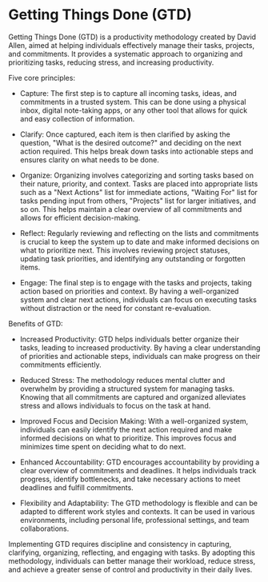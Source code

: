 # Getting Things Done (GTD) 

Getting Things Done (GTD) is a productivity methodology created by David Allen, aimed at helping individuals effectively manage their tasks, projects, and commitments. It provides a systematic approach to organizing and prioritizing tasks, reducing stress, and increasing productivity.

Five core principles:

* Capture: The first step is to capture all incoming tasks, ideas, and commitments in a trusted system. This can be done using a physical inbox, digital note-taking apps, or any other tool that allows for quick and easy collection of information.

* Clarify: Once captured, each item is then clarified by asking the question, "What is the desired outcome?" and deciding on the next action required. This helps break down tasks into actionable steps and ensures clarity on what needs to be done.

* Organize: Organizing involves categorizing and sorting tasks based on their nature, priority, and context. Tasks are placed into appropriate lists such as a "Next Actions" list for immediate actions, "Waiting For" list for tasks pending input from others, "Projects" list for larger initiatives, and so on. This helps maintain a clear overview of all commitments and allows for efficient decision-making.

* Reflect: Regularly reviewing and reflecting on the lists and commitments is crucial to keep the system up to date and make informed decisions on what to prioritize next. This involves reviewing project statuses, updating task priorities, and identifying any outstanding or forgotten items.

* Engage: The final step is to engage with the tasks and projects, taking action based on priorities and context. By having a well-organized system and clear next actions, individuals can focus on executing tasks without distraction or the need for constant re-evaluation.

Benefits of GTD:

* Increased Productivity: GTD helps individuals better organize their tasks, leading to increased productivity. By having a clear understanding of priorities and actionable steps, individuals can make progress on their commitments efficiently.

* Reduced Stress: The methodology reduces mental clutter and overwhelm by providing a structured system for managing tasks. Knowing that all commitments are captured and organized alleviates stress and allows individuals to focus on the task at hand.

* Improved Focus and Decision Making: With a well-organized system, individuals can easily identify the next action required and make informed decisions on what to prioritize. This improves focus and minimizes time spent on deciding what to do next.

* Enhanced Accountability: GTD encourages accountability by providing a clear overview of commitments and deadlines. It helps individuals track progress, identify bottlenecks, and take necessary actions to meet deadlines and fulfill commitments.

* Flexibility and Adaptability: The GTD methodology is flexible and can be adapted to different work styles and contexts. It can be used in various environments, including personal life, professional settings, and team collaborations.

Implementing GTD requires discipline and consistency in capturing, clarifying, organizing, reflecting, and engaging with tasks. By adopting this methodology, individuals can better manage their workload, reduce stress, and achieve a greater sense of control and productivity in their daily lives.